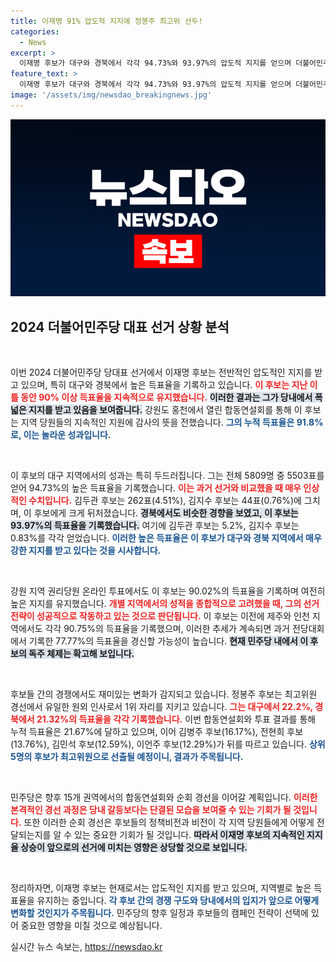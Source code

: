 ```yaml
---
title: 이재명 91% 압도적 지지에 정봉주 최고위 선두!
categories:
  - News
excerpt: >
  이재명 후보가 대구와 경북에서 각각 94.73%와 93.97%의 압도적 지지를 얻으며 더불어민주당 당대표 경선에서 독주 체제를 이어가고 있다. 김두관 후보는 7.2%로 뒤처졌으며, 정봉주 후보가 최고위원 경선 1위를 지키고 있다. 민주당의 향후 경선이 더욱 궁금해진다!
feature_text: >
  이재명 후보가 대구와 경북에서 각각 94.73%와 93.97%의 압도적 지지를 얻으며 더불어민주당 당대표 경선에서 독주 체제를 이어가고 있다. 김두관 후보는 7.2%로 뒤처졌으며, 정봉주 후보가 최고위원 경선 1위를 지키고 있다. 민주당의 향후 경선이 더욱 궁금해진다!
image: '/assets/img/newsdao_breakingnews.jpg'
---
```


<p><img src="/assets/img/newsdao_breakingnews.jpg" alt="cryptoinkorea 속보" /></p>

<h2 data-ke-size="size26">2024 더불어민주당 대표 선거 상황 분석</h2>

<p data-ke-size="size16">&nbsp;</p>

<p>이번 2024 더불어민주당 당대표 선거에서 이재명 후보는 전반적인 압도적인 지지를 받고 있으며, 특히 대구와 경북에서 높은 득표율을 기록하고 있습니다. <b><span style="color: #ee2323;">이 후보는 지난 이틀 동안 90% 이상 득표율을 지속적으로 유지했습니다.</span></b> <b><span style="background-color: #21538527;">이러한 결과는 그가 당내에서 폭넓은 지지를 받고 있음을 보여줍니다.</span></b> 강원도 홍천에서 열린 합동연설회를 통해 이 후보는 지역 당원들의 지속적인 지원에 감사의 뜻을 전했습니다. <b><span style="color: #1a5490;">그의 누적 득표율은 91.8%로, 이는 놀라운 성과입니다.</span></b></p>

<p data-ke-size="size16">&nbsp;</p>

<p>이 후보의 대구 지역에서의 성과는 특히 두드러집니다. 그는 전체 5809명 중 5503표를 얻어 94.73%의 높은 득표율을 기록했습니다. <b><span style="color: #ee2323;">이는 과거 선거와 비교했을 때 매우 인상적인 수치입니다.</span></b> 김두관 후보는 262표(4.51%), 김지수 후보는 44표(0.76%)에 그치며, 이 후보에게 크게 뒤처졌습니다. <b><span style="background-color: #21538527;">경북에서도 비슷한 경향을 보였고, 이 후보는 93.97%의 득표율을 기록했습니다.</span></b> 여기에 김두관 후보는 5.2%, 김지수 후보는 0.83%를 각각 얻었습니다. <b><span style="color: #1a5490;">이러한 높은 득표율은 이 후보가 대구와 경북 지역에서 매우 강한 지지를 받고 있다는 것을 시사합니다.</span></b></p>

<p data-ke-size="size16">&nbsp;</p>

<p>강원 지역 권리당원 온라인 투표에서도 이 후보는 90.02%의 득표율을 기록하며 여전히 높은 지지를 유지했습니다. <b><span style="color: #ee2323;">개별 지역에서의 성적을 종합적으로 고려했을 때, 그의 선거 전략이 성공적으로 작동하고 있는 것으로 판단됩니다.</span></b> 이 후보는 이전에 제주와 인천 지역에서도 각각 90.75%의 득표율을 기록했으며, 이러한 추세가 계속되면 과거 전당대회에서 기록한 77.77%의 득표율을 경신할 가능성이 높습니다. <b><span style="background-color: #21538527;">현재 민주당 내에서 이 후보의 독주 체제는 확고해 보입니다.</span></b></p>

<p data-ke-size="size16">&nbsp;</p>

<p>후보들 간의 경쟁에서도 재미있는 변화가 감지되고 있습니다. 정봉주 후보는 최고위원 경선에서 유일한 원외 인사로서 1위 자리를 지키고 있습니다. <b><span style="color: #ee2323;">그는 대구에서 22.2%, 경북에서 21.32%의 득표율을 각각 기록했습니다.</span></b> 이번 합동연설회와 투표 결과를 통해 누적 득표율은 21.67%에 달하고 있으며, 이어 김병주 후보(16.17%), 전현희 후보(13.76%), 김민석 후보(12.59%), 이언주 후보(12.29%)가 뒤를 따르고 있습니다. <b><span style="color: #1a5490;">상위 5명의 후보가 최고위원으로 선출될 예정이니, 결과가 주목됩니다.</span></b></p>

<p data-ke-size="size16">&nbsp;</p>

<p>민주당은 향후 15개 권역에서의 합동연설회와 순회 경선을 이어갈 계획입니다. <b><span style="color: #ee2323;">이러한 본격적인 경선 과정은 당내 갈등보다는 단결된 모습을 보여줄 수 있는 기회가 될 것입니다.</span></b> 또한 이러한 순회 경선은 후보들의 정책비전과 비전이 각 지역 당원들에게 어떻게 전달되는지를 알 수 있는 중요한 기회가 될 것입니다. <b><span style="background-color: #21538527;">따라서 이재명 후보의 지속적인 지지율 상승이 앞으로의 선거에 미치는 영향은 상당할 것으로 보입니다.</span></b> </p>

<p data-ke-size="size16">&nbsp;</p>

<p>정리하자면, 이재명 후보는 현재로서는 압도적인 지지를 받고 있으며, 지역별로 높은 득표율을 유지하는 중입니다. <b><span style="color: #1a5490;">각 후보 간의 경쟁 구도와 당내에서의 입지가 앞으로 어떻게 변화할 것인지가 주목됩니다.</span></b> 민주당의 향후 일정과 후보들의 캠페인 전략이 선택에 있어 중요한 영향을 미칠 것으로 예상됩니다.</p>
실시간 뉴스 속보는, <a href="https://newsdao.kr" rel="dofollow">https://newsdao.kr</a>


